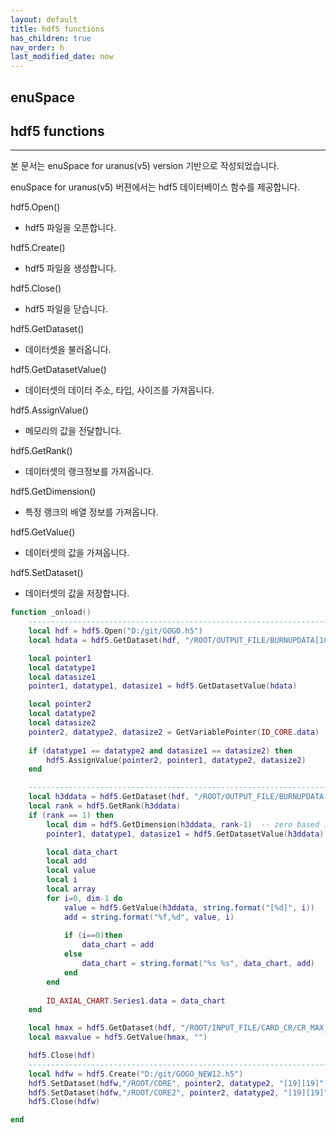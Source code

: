 ```yaml
---
layout: default
title: hdf5 functions
has_children: true
nav_order: h
last_modified_date: now
---
```


## enuSpace

## hdf5 functions

---

본 문서는 enuSpace for uranus(v5) version 기반으로 작성되었습니다.

enuSpace for uranus(v5) 버젼에서는 hdf5 데이터베이스 함수를 제공합니다.

hdf5.Open()
* hdf5 파일을 오픈합니다.

hdf5.Create()
* hdf5 파일을 생성합니다.

hdf5.Close()
* hdf5 파일을 닫습니다.

hdf5.GetDataset()
* 데이터셋을 불러옵니다.

hdf5.GetDatasetValue()
* 데이터셋의 데이터 주소, 타입, 사이즈를 가져옵니다.

hdf5.AssignValue()
* 메모리의 값을 전달합니다.

hdf5.GetRank()
* 데이터셋의 랭크정보를 가져옵니다.

hdf5.GetDimension()
* 특정 랭크의 배열 정보를 가져옵니다.

hdf5.GetValue()
* 데이터셋의 값을 가져옵니다.

hdf5.SetDataset()
* 데이터셋의 값을 저장합니다.



```lua
function _onload()
	----------------------------------------------------------------------------	
	local hdf = hdf5.Open("D:/git/GOGO.h5")
	local hdata = hdf5.GetDataset(hdf, "/ROOT/OUTPUT_FILE/BURNUPDATA[10]/NORMALIZED_POWER_DISTRIBUTION")

	local pointer1
	local datatype1
	local datasize1
	pointer1, datatype1, datasize1 = hdf5.GetDatasetValue(hdata)

	local pointer2
	local datatype2
	local datasize2
	pointer2, datatype2, datasize2 = GetVariablePointer(ID_CORE.data)
	
	if (datatype1 == datatype2 and datasize1 == datasize2) then
		hdf5.AssignValue(pointer2, pointer1, datatype2, datasize2)
	end

	----------------------------------------------------------------------------
	local h3ddata = hdf5.GetDataset(hdf, "/ROOT/OUTPUT_FILE/BURNUPDATA[20]/POWER_1D")
	local rank = hdf5.GetRank(h3ddata)
	if (rank == 1) then
		local dim = hdf5.GetDimension(h3ddata, rank-1)  -- zero based index
		pointer1, datatype1, datasize1 = hdf5.GetDatasetValue(h3ddata)

		local data_chart
		local add
		local value
		local i
		local array
		for i=0, dim-1 do
			value = hdf5.GetValue(h3ddata, string.format("[%d]", i))
			add = string.format("%f,%d", value, i)
			
			if (i==0)then
				data_chart = add
			else
				data_chart = string.format("%s %s", data_chart, add)
			end
		end
		
		ID_AXIAL_CHART.Series1.data = data_chart
	end

	local hmax = hdf5.GetDataset(hdf, "/ROOT/INPUT_FILE/CARD_CR/CR_MAX_NUM")
	local maxvalue = hdf5.GetValue(hmax, "")

	hdf5.Close(hdf)
	------------------------------------------------------------------------------
	local hdfw = hdf5.Create("D:/git/GOGO_NEW12.h5")
	hdf5.SetDataset(hdfw,"/ROOT/CORE", pointer2, datatype2, "[19][19]")
	hdf5.SetDataset(hdfw,"/ROOT/CORE2", pointer2, datatype2, "[19][19]")
	hdf5.Close(hdfw)

end

```




